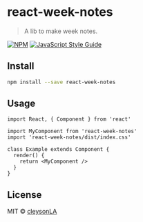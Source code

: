 # react-week-notes

> A lib to make week notes.

[![NPM](https://img.shields.io/npm/v/react-week-notes.svg)](https://www.npmjs.com/package/react-week-notes) [![JavaScript Style Guide](https://img.shields.io/badge/code_style-standard-brightgreen.svg)](https://standardjs.com)

## Install

```bash
npm install --save react-week-notes
```

## Usage

```tsx
import React, { Component } from 'react'

import MyComponent from 'react-week-notes'
import 'react-week-notes/dist/index.css'

class Example extends Component {
  render() {
    return <MyComponent />
  }
}
```

## License

MIT © [cleysonLA](https://github.com/cleysonLA)
